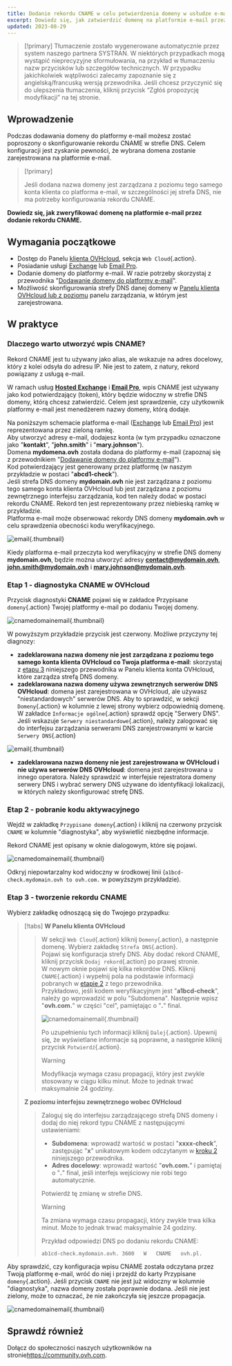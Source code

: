 ```yaml
---
title: Dodanie rekordu CNAME w celu potwierdzenia domeny w usłudze e-mail
excerpt: Dowiedz się, jak zatwierdzić domenę na platformie e-mail przez dodanie rekordu CNAME
updated: 2023-08-29
---
```


> [!primary]
> Tłumaczenie zostało wygenerowane automatycznie przez system naszego partnera SYSTRAN. W niektórych przypadkach mogą wystąpić nieprecyzyjne sformułowania, na przykład w tłumaczeniu nazw przycisków lub szczegółów technicznych. W przypadku jakichkolwiek wątpliwości zalecamy zapoznanie się z angielską/francuską wersją przewodnika. Jeśli chcesz przyczynić się do ulepszenia tłumaczenia, kliknij przycisk “Zgłóś propozycję modyfikacji” na tej stronie.
>

## Wprowadzenie

Podczas dodawania domeny do platformy e-mail możesz zostać poproszony o skonfigurowanie rekordu CNAME w strefie DNS. Celem konfiguracji jest zyskanie pewności, że wybrana domena zostanie zarejestrowana na platformie e-mail.

> [!primary]
>
> Jeśli dodana nazwa domeny jest zarządzana z poziomu tego samego konta klienta co platforma e-mail, w szczególności jej strefa DNS, nie ma potrzeby konfigurowania rekordu CNAME.

**Dowiedz się, jak zweryfikować domenę na platformie e-mail przez dodanie rekordu CNAME.**

## Wymagania początkowe

- Dostęp do Panelu [klienta OVHcloud](https://www.ovh.com/auth/?action=gotomanager&from=https://www.ovh.pl/&ovhSubsidiary=pl), sekcja `Web Cloud`{.action}.
- Posiadanie usługi [Exchange](https://www.ovhcloud.com/pl/emails/) lub [Email Pro](https://www.ovhcloud.com/pl/emails/email-pro/).
- Dodanie domeny do platformy e-mail. W razie potrzeby skorzystaj z przewodnika "[Dodawanie domeny do platformy e-mail](/pages/web_cloud/email_and_collaborative_solutions/microsoft_exchange/exchange_adding_domain)".
- Możliwość skonfigurowania strefy DNS danej domeny w [Panelu klienta OVHcloud lub z poziomu](/pages/web_cloud/domains/dns_zone_edit) panelu zarządzania, w którym jest zarejestrowana.

## W praktyce

### Dlaczego warto utworzyć wpis CNAME?

Rekord CNAME jest tu używany jako alias, ale wskazuje na adres docelowy, który z kolei odsyła do adresu IP. Nie jest to zatem, z natury, rekord powiązany z usługą e-mail.

W ramach usług [**Hosted Exchange**](https://www.ovhcloud.com/pl/emails/hosted-exchange/) i [**Email Pro**](https://www.ovhcloud.com/pl/emails/email-pro/), wpis CNAME jest używany jako kod potwierdzający (token), który będzie widoczny w strefie DNS domeny, którą chcesz zatwierdzić. Celem jest sprawdzenie, czy użytkownik platformy e-mail jest menedżerem nazwy domeny, którą dodaje.

Na poniższym schemacie platforma e-mail ([Exchange](https://www.ovhcloud.com/pl/emaile/) lub [Email Pro](https://www.ovhcloud.com/pl/emaile/email-pro/)) jest reprezentowana przez zieloną ramkę.<br>
Aby utworzyć adresy e-mail, dodajesz konta (w tym przypadku oznaczone jako "**kontakt**", "**john.smith**" i "**mary.johnson**").<br>
Domena **mydomena.ovh** została dodana do platformy e-mail (zapoznaj się z przewodnikiem "[Dodawanie domeny do platformy e-mail](/pages/web_cloud/email_and_collaborative_solutions/microsoft_exchange/exchange_adding_domain)").<br>
Kod potwierdzający jest generowany przez platformę (w naszym przykładzie w postaci "**abcd1-check**").<br>
Jeśli strefa DNS domeny **mydomain.ovh** nie jest zarządzana z poziomu tego samego konta klienta OVHcloud lub jest zarządzana z poziomu zewnętrznego interfejsu zarządzania, kod ten należy dodać w postaci rekordu CNAME. Rekord ten jest reprezentowany przez niebieską ramkę w przykładzie.<br>
Platforma e-mail może obserwować rekordy DNS domeny **mydomain.ovh** w celu sprawdzenia obecności kodu weryfikacyjnego.

![email](images/email-dns-conf-cname01.png){.thumbnail}

Kiedy platforma e-mail przeczyta kod weryfikacyjny w strefie DNS domeny **mydomain.ovh**, będzie można utworzyć adresy **contact@mydomain.ovh**, **john.smith@mydomain.ovh** i **mary.johnson@mydomain.ovh**.

### Etap 1 - diagnostyka CNAME w OVHcloud <a name="step1"></a>

Przycisk diagnostyki **CNAME** pojawi się w zakładce Przypisane `domeny`{.action} Twojej platformy e-mail po dodaniu Twojej domeny.

![cnamedomainemail](images/cname_exchange_diagnostic.png){.thumbnail}

W powyższym przykładzie przycisk jest czerwony. Możliwe przyczyny tej diagnozy:

- **zadeklarowana nazwa domeny nie jest zarządzana z poziomu tego samego konta klienta OVHcloud co Twoja platforma e-mail**: skorzystaj z [etapu 3](#step3) niniejszego przewodnika w Panelu klienta konta OVHcloud, które zarządza strefą DNS domeny.
- **zadeklarowana nazwa domeny używa zewnętrznych serwerów DNS OVHcloud**: domena jest zarejestrowana w OVHcloud, ale używasz "niestandardowych" serwerów DNS. Aby to sprawdzić, w sekcji `Domeny`{.action} w kolumnie z lewej strony wybierz odpowiednią domenę. W zakładce `Informacje ogólne`{.action} sprawdź opcję "Serwery DNS". Jeśli wskazuje `Serwery niestandardowe`{.action}, należy zalogować się do interfejsu zarządzania serwerami DNS zarejestrowanymi w karcie `Serwery DNS`{.action}

![email](images/email-dns-conf-cname02.png){.thumbnail}

- **zadeklarowana nazwa domeny nie jest zarejestrowana w OVHcloud i nie używa serwerów DNS OVHcloud**: domena jest zarejestrowana u innego operatora. Należy sprawdzić w interfejsie rejestratora domeny serwery DNS i wybrać serwery DNS używane do identyfikacji lokalizacji, w których należy skonfigurować strefę DNS.

### Etap 2 - pobranie kodu aktywacyjnego <a name="step2"></a>

Wejdź w zakładkę `Przypisane domeny`{.action} i kliknij na czerwony przycisk `CNAME` w kolumnie "diagnostyka", aby wyświetlić niezbędne informacje.

Rekord CNAME jest opisany w oknie dialogowym, które się pojawi.

![cnamedomainemail](images/cname_exchange_informations.png){.thumbnail}

Odkryj niepowtarzalny kod widoczny w środkowej linii (`a1bcd-check.mydomain.ovh to ovh.com.` w powyższym przykładzie).

### Etap 3 - tworzenie rekordu CNAME <a name="step3"></a>

Wybierz zakładkę odnoszącą się do Twojego przypadku:

> [!tabs]
> **W Panelu klienta OVHcloud**
>> W sekcji `Web Cloud`{.action} kliknij `Domeny`{.action}, a następnie domenę. Wybierz zakładkę `Strefa DNS`{.action}.<br>
>> Pojawi się konfiguracja strefy DNS. Aby dodać rekord CNAME, kliknij przycisk `Dodaj rekord`{.action} po prawej stronie.<br>
>> W nowym oknie pojawi się kilka rekordów DNS. Kliknij `CNAME`{.action} i wypełnij pola na podstawie informacji pobranych w [etapie 2](#step2) z tego przewodnika.<br>
>> Przykładowo, jeśli kodem weryfikacyjnym jest "**a1bcd-check**", należy go wprowadzić w polu "Subdomena". Następnie wpisz "**ovh.com.**" w części "cel", pamiętając o "**.**" final.
>>
>> ![cnamedomainemail](images/cname_add_entry_dns_zone.png){.thumbnail}
>>
>> Po uzupełnieniu tych informacji kliknij `Dalej`{.action}. Upewnij się, że wyświetlane informacje są poprawne, a następnie kliknij przycisk `Potwierdź`{.action}.<br>
>>
>> > [!warning]
>> >
>> > Modyfikacja wymaga czasu propagacji, który jest zwykle stosowany w ciągu kilku minut. Może to jednak trwać maksymalnie 24 godziny.
>>
> **Z poziomu interfejsu zewnętrznego wobec OVHcloud**
>>
>> Zaloguj się do interfejsu zarządzającego strefą DNS domeny i dodaj do niej rekord typu CNAME z następującymi ustawieniami:
>>
>> - **Subdomena**: wprowadź wartość w postaci "**xxxx-check**", zastępując "**x**" unikatowym kodem odczytanym w [kroku 2](#step2) niniejszego przewodnika.
>> - **Adres docelowy**: wprowadź wartość "**ovh.com.**" i pamiętaj o "**.**" final, jeśli interfejs wejściowy nie robi tego automatycznie.
>>
>> Potwierdź tę zmianę w strefie DNS.
>>
>> > [!warning]
>> >
>> > Ta zmiana wymaga czasu propagacji, który zwykle trwa kilka minut. Może to jednak trwać maksymalnie 24 godziny.
>> >
>>
>> Przykład odpowiedzi DNS po dodaniu rekordu CNAME:
>>
>> ```bash
>> ab1cd-check.mydomain.ovh. 3600 	W	CNAME	ovh.pl.
>> ```

Aby sprawdzić, czy konfiguracja wpisu CNAME została odczytana przez Twoją platformę e-mail, wróć do niej i przejdź do karty Przypisane `domeny`{.action}. Jeśli przycisk `CNAME` nie jest już widoczny w kolumnie "diagnostyka", nazwa domeny została poprawnie dodana. Jeśli nie jest zielony, może to oznaczać, że nie zakończyła się jeszcze propagacja.

![cnamedomainemail](images/cname_exchange_diagnostic_green.png){.thumbnail}

## Sprawdź również

Dołącz do społeczności naszych użytkowników na stronie<https://community.ovh.com>.